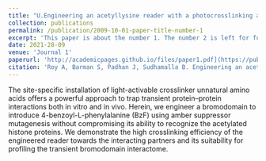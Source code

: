 ```yaml
---
title: "U.Engineering an acetyllysine reader with a photocrosslinking amino acid for interactome profiling"
collection: publications
permalink: /publication/2009-10-01-paper-title-number-1
excerpt: 'This paper is about the number 1. The number 2 is left for future work.'
date: 2021-28-09
venue: 'Journal 1'
paperurl: 'http://academicpages.github.io/files/paper1.pdf](https://pubs.rsc.org/en/content/articlelanding/2021/cc/d1cc04611j'
citation: 'Roy A, Barman S, Padhan J, Sudhamalla B. Engineering an acetyllysine reader with a photocrosslinking amino acid for interactome profiling. Chem Commun (Camb). 2021 Sep 28;57(77):9866-9869. doi: 10.1039/d1cc04611j. PMID: 34490864'
---
```


The site-specific installation of light-activable crosslinker unnatural amino acids offers a powerful approach to trap transient protein–protein interactions both in vitro and in vivo. Herein, we engineer a bromodomain to introduce 4-benzoyl-L-phenylalanine (BzF) using amber suppressor mutagenesis without compromising its ability to recognize the acetylated histone proteins. We demonstrate the high crosslinking efficiency of the engineered reader towards the interacting partners and its suitability for profiling the transient bromodomain interactome.
